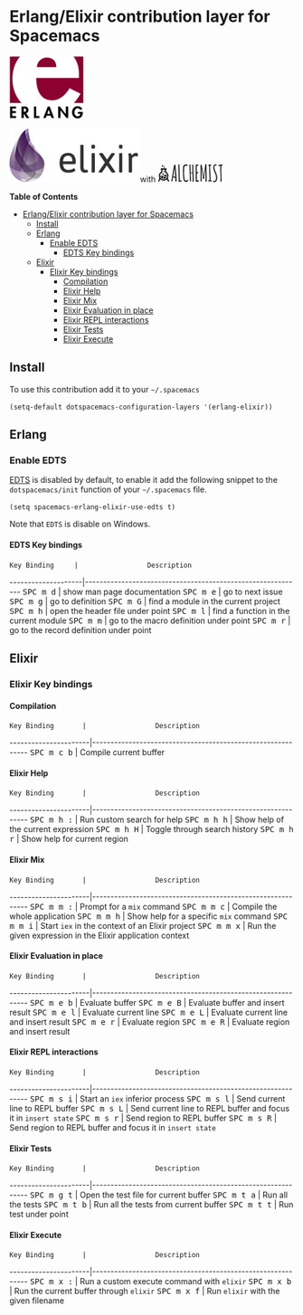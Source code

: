 # Erlang/Elixir contribution layer for Spacemacs

![logo_erlang](img/erlang.png)

![logo_elixir](img/elixir.png) with ![logo_alchemist](img/alchemist.png)

<!-- markdown-toc start - Don't edit this section. Run M-x markdown-toc/generate-toc again -->
**Table of Contents**

- [Erlang/Elixir contribution layer for Spacemacs](#erlangelixir-contribution-layer-for-spacemacs)
    - [Install](#install)
    - [Erlang](#erlang)
        - [Enable EDTS](#enable-edts)
            - [EDTS Key bindings](#edts-key-bindings)
    - [Elixir](#elixir)
        - [Elixir Key bindings](#elixir-key-bindings)
            - [Compilation](#compilation)
            - [Elixir Help](#elixir-help)
            - [Elixir Mix](#elixir-mix)
            - [Elixir Evaluation in place](#elixir-evaluation-in-place)
            - [Elixir REPL interactions](#elixir-repl-interactions)
            - [Elixir Tests](#elixir-tests)
            - [Elixir Execute](#elixir-execute)

<!-- markdown-toc end -->

## Install

To use this contribution add it to your `~/.spacemacs`

```elisp
(setq-default dotspacemacs-configuration-layers '(erlang-elixir))
```

## Erlang

### Enable EDTS

[EDTS][] is disabled by default, to enable it add the following snippet to
the `dotspacemacs/init` function of your `~/.spacemacs` file.

```elisp
(setq spacemacs-erlang-elixir-use-edts t)
```

Note that `EDTS` is disable on Windows.

#### EDTS Key bindings

    Key Binding     |                 Description
--------------------|------------------------------------------------------------
<kbd>SPC m d</kbd>  | show man page documentation
<kbd>SPC m e</kbd>  | go to next issue
<kbd>SPC m g</kbd>  | go to definition
<kbd>SPC m G</kbd>  | find a module in the current project
<kbd>SPC m h</kbd>  | open the header file under point
<kbd>SPC m l</kbd>  | find a function in the current module
<kbd>SPC m m</kbd>  | go to the macro definition under point
<kbd>SPC m r</kbd>  | go to the record definition under point

## Elixir

### Elixir Key bindings

#### Compilation

    Key Binding       |                 Description
----------------------|------------------------------------------------------------
<kbd>SPC m c b</kbd>  | Compile current buffer

#### Elixir Help

    Key Binding       |                 Description
----------------------|------------------------------------------------------------
<kbd>SPC m h :</kbd>  | Run custom search for help
<kbd>SPC m h h</kbd>  | Show help of the current expression
<kbd>SPC m h H</kbd>  | Toggle through search history
<kbd>SPC m h r</kbd>  | Show help for current region

#### Elixir Mix

    Key Binding       |                 Description
----------------------|------------------------------------------------------------
<kbd>SPC m m :</kbd>  | Prompt for a `mix` command
<kbd>SPC m m c</kbd>  | Compile the whole application
<kbd>SPC m m h</kbd>  | Show help for a specific `mix` command
<kbd>SPC m m i</kbd>  | Start `iex` in the context of an Elixir project
<kbd>SPC m m x</kbd>  | Run the given expression in the Elixir application context

#### Elixir Evaluation in place

    Key Binding       |                 Description
----------------------|------------------------------------------------------------
<kbd>SPC m e b</kbd>  | Evaluate buffer
<kbd>SPC m e B</kbd>  | Evaluate buffer and insert result
<kbd>SPC m e l</kbd>  | Evaluate current line
<kbd>SPC m e L</kbd>  | Evaluate current line and insert result
<kbd>SPC m e r</kbd>  | Evaluate region
<kbd>SPC m e R</kbd>  | Evaluate region and insert result

#### Elixir REPL interactions

    Key Binding       |                 Description
----------------------|------------------------------------------------------------
<kbd>SPC m s i</kbd>  | Start an `iex` inferior process
<kbd>SPC m s l</kbd>  | Send current line to REPL buffer
<kbd>SPC m s L</kbd>  | Send current line to REPL buffer and focus it in `insert state`
<kbd>SPC m s r</kbd>  | Send region to REPL buffer
<kbd>SPC m s R</kbd>  | Send region to REPL buffer and focus it in `insert state`


#### Elixir Tests

    Key Binding       |                 Description
----------------------|------------------------------------------------------------
<kbd>SPC m g t</kbd>  | Open the test file for current buffer
<kbd>SPC m t a</kbd>  | Run all the tests
<kbd>SPC m t b</kbd>  | Run all the tests from current buffer
<kbd>SPC m t t</kbd>  | Run test under point

#### Elixir Execute

    Key Binding       |                 Description
----------------------|------------------------------------------------------------
<kbd>SPC m x :</kbd>  | Run a custom execute command with `elixir`
<kbd>SPC m x b</kbd>  | Run the current buffer through `elixir`
<kbd>SPC m x f</kbd>  | Run `elixir` with the given filename


[EDTS]: https://github.com/tjarvstrand/edts

